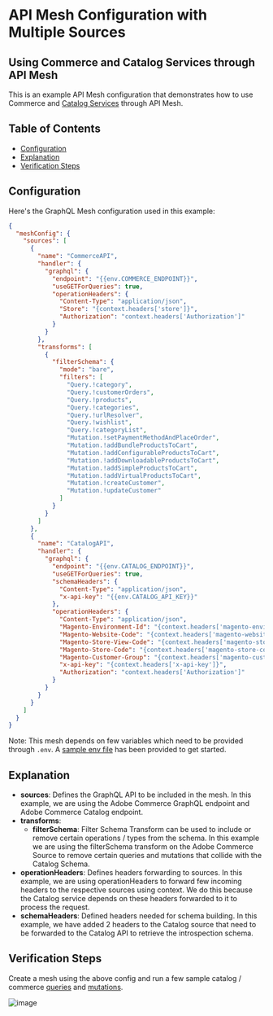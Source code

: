 # API Mesh Configuration with Multiple Sources

## Using Commerce and Catalog Services through API Mesh

This is an example API Mesh configuration that demonstrates how to use Commerce and [Catalog Services](https://developer.adobe.com/commerce/services/graphql/catalog-service/) through API Mesh.

## Table of Contents

- [Configuration](#configuration)
- [Explanation](#explanation)
- [Verification Steps](#verification-steps)

## Configuration

Here's the GraphQL Mesh configuration used in this example:

```json
{
  "meshConfig": {
    "sources": [
      {
        "name": "CommerceAPI",
        "handler": {
          "graphql": {
            "endpoint": "{{env.COMMERCE_ENDPOINT}}",
            "useGETForQueries": true,
            "operationHeaders": {
              "Content-Type": "application/json",
              "Store": "{context.headers['store']}",
              "Authorization": "context.headers['Authorization']"
            }
          }
        },
        "transforms": [
          {
            "filterSchema": {
              "mode": "bare",
              "filters": [
                "Query.!category",
                "Query.!customerOrders",
                "Query.!products",
                "Query.!categories",
                "Query.!urlResolver",
                "Query.!wishlist",
                "Query.!categoryList",
                "Mutation.!setPaymentMethodAndPlaceOrder",
                "Mutation.!addBundleProductsToCart",
                "Mutation.!addConfigurableProductsToCart",
                "Mutation.!addDownloadableProductsToCart",
                "Mutation.!addSimpleProductsToCart",
                "Mutation.!addVirtualProductsToCart",
                "Mutation.!createCustomer",
                "Mutation.!updateCustomer"
              ]
            }
          }
        ]
      },
      {
        "name": "CatalogAPI",
        "handler": {
          "graphql": {
            "endpoint": "{{env.CATALOG_ENDPOINT}}",
            "useGETForQueries": true,
            "schemaHeaders": {
              "Content-Type": "application/json",
              "x-api-key": "{{env.CATALOG_API_KEY}}"
            },
            "operationHeaders": {
              "Content-Type": "application/json",
              "Magento-Environment-Id": "{context.headers['magento-environment-id']}",
              "Magento-Website-Code": "{context.headers['magento-website-code']}",
              "Magento-Store-View-Code": "{context.headers['magento-store-view-code']}",
              "Magento-Store-Code": "{context.headers['magento-store-code']}",
              "Magento-Customer-Group": "{context.headers['magento-customer-group']}",
              "x-api-key": "{context.headers['x-api-key']}",
              "Authorization": "context.headers['Authorization']"
            }
          }
        }
      }
    ]
  }
}
```

Note: This mesh depends on few variables which need to be provided through `.env`. A [sample env file](./sample.env) has been provided to get started.

## Explanation

- **sources**: Defines the GraphQL API to be included in the mesh. In this example, we are using the Adobe Commerce GraphQL endpoint and Adobe Commerce Catalog endpoint.
- **transforms**:
  - **filterSchema**: Filter Schema Transform can be used to include or remove certain operations / types from the schema. In this example we are using the filterSchema transform on the Adobe Commerce Source to remove certain queries and mutations that collide with the Catalog Schema.
- **operationHeaders**: Defines headers forwarding to sources. In this example, we are using operationHeaders to forward few incoming headers to the respective sources using context. We do this because the Catalog service depends on these headers forwarded to it to process the request.
- **schemaHeaders**: Defined headers needed for schema building. In this example, we have added 2 headers to the Catalog source that need to be forwarded to the Catalog API to retrieve the introspection schema.

## Verification Steps

Create a mesh using the above config and run a few sample catalog / commerce [queries](./queries/) and [mutations](./mutations/).

![image](https://github.com/adobe/adobe-commerce-samples/assets/35203638/00c3553e-74df-4c7a-b795-ce62b75b34c3)
